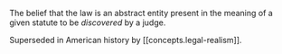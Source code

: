 
The belief that the law is an abstract entity present in the meaning of a given statute to be *discovered* by a judge.

Superseded in American history by [[concepts.legal-realism]].
